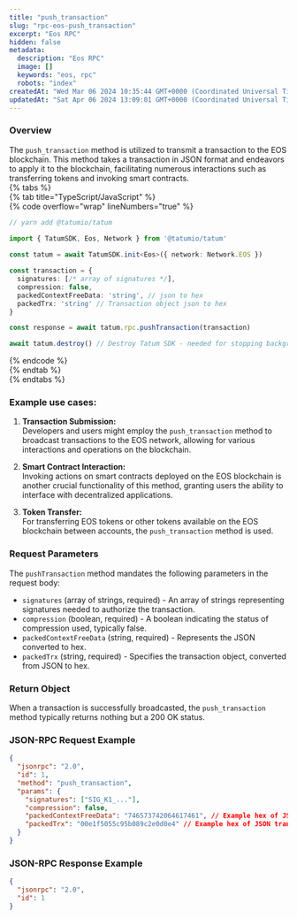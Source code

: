```yaml
---
title: "push_transaction"
slug: "rpc-eos-push_transaction"
excerpt: "Eos RPC"
hidden: false
metadata: 
  description: "Eos RPC"
  image: []
  keywords: "eos, rpc"
  robots: "index"
createdAt: "Wed Mar 06 2024 10:35:44 GMT+0000 (Coordinated Universal Time)"
updatedAt: "Sat Apr 06 2024 13:09:01 GMT+0000 (Coordinated Universal Time)"
---
```




### Overview

The `push_transaction` method is utilized to transmit a transaction to the EOS blockchain. This method takes a transaction in JSON format and endeavors to apply it to the blockchain, facilitating numerous interactions such as transferring tokens and invoking smart contracts.  
{% tabs %}  
{% tab title="TypeScript/JavaScript" %}  
{% code overflow="wrap" lineNumbers="true" %}

```typescript
// yarn add @tatumio/tatum

import { TatumSDK, Eos, Network } from '@tatumio/tatum'
  
const tatum = await TatumSDK.init<Eos>({ network: Network.EOS })

const transaction = { 
  signatures: [/* array of signatures */], 
  compression: false, 
  packedContextFreeData: 'string', // json to hex
  packedTrx: 'string' // Transaction object json to hex
}

const response = await tatum.rpc.pushTransaction(transaction)

await tatum.destroy() // Destroy Tatum SDK - needed for stopping background jobs
```

{% endcode %}  
{% endtab %}  
{% endtabs %}

### Example use cases:

1. **Transaction Submission:**  
   Developers and users might employ the `push_transaction` method to broadcast transactions to the EOS network, allowing for various interactions and operations on the blockchain.

2. **Smart Contract Interaction:**  
   Invoking actions on smart contracts deployed on the EOS blockchain is another crucial functionality of this method, granting users the ability to interface with decentralized applications.

3. **Token Transfer:**  
   For transferring EOS tokens or other tokens available on the EOS blockchain between accounts, the `push_transaction` method is used.

### Request Parameters

The `pushTransaction` method mandates the following parameters in the request body:

- `signatures` (array of strings, required) - An array of strings representing signatures needed to authorize the transaction.
- `compression` (boolean, required) - A boolean indicating the status of compression used, typically false.
- `packedContextFreeData` (string, required) - Represents the JSON converted to hex.
- `packedTrx` (string, required) - Specifies the transaction object, converted from JSON to hex.

### Return Object

When a transaction is successfully broadcasted, the `push_transaction` method typically returns nothing but a 200 OK status.

### JSON-RPC Request Example

```json
{
  "jsonrpc": "2.0",
  "id": 1,
  "method": "push_transaction",
  "params": {
    "signatures": ["SIG_K1_..."],
    "compression": false,
    "packedContextFreeData": "746573742064617461", // Example hex of JSON data
    "packedTrx": "00e1f5055c95b089c2e0d0e4" // Example hex of JSON transaction object
  }
}
```

### JSON-RPC Response Example

```json
{
  "jsonrpc": "2.0",
  "id": 1
}
```
